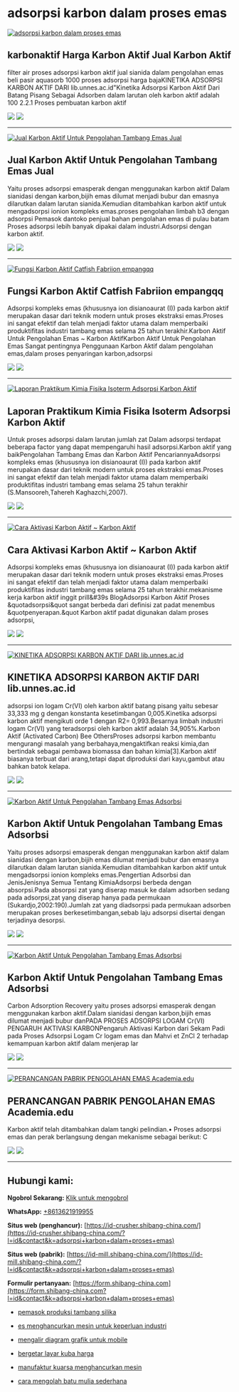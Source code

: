 # adsorpsi karbon dalam proses emas

<a href="https://swt.shibang-china.com/?l=id&img&k=adsorpsi+karbon+dalam+proses+emas" target="_blank">![adsorpsi karbon dalam proses emas](http://static.shibang-china.com/all-800x300/423.jpg)</a>

## karbonaktif Harga Karbon Aktif Jual Karbon Aktif
filter air proses adsorpsi karbon aktif jual sianida dalam pengolahan emas beli pasir aquasorb 1000 proses adsorpsi harga bajaKINETIKA ADSORPSI KARBON AKTIF DARI lib.unnes.ac.id"Kinetika Adsorpsi Karbon Aktif Dari Batang Pisang Sebagai Adsorben dalam larutan oleh karbon aktif adalah 100 2.2.1 Proses pembuatan karbon aktif


<a href="https://whatsapp.shibangsoft.com/WhatsApp.php" target="_blank" title="WhatsApp">![](http://static.shibang-china.com/icon/whatsapp.png)</a> <a href="https://swt.shibang-china.com/?l=id&icon&k=adsorpsi+karbon+dalam+proses+emas" target="_blank">![](http://static.shibang-china.com/icon/chat-id.png)</a>

---

<a href="https://swt.shibang-china.com/?l=id&img&k=adsorpsi+karbon+dalam+proses+emas" target="_blank">![Jual Karbon Aktif Untuk Pengolahan Tambang Emas Jual](http://static.shibang-china.com/all-800x300/522.jpg)</a>

## Jual Karbon Aktif Untuk Pengolahan Tambang Emas Jual
Yaitu proses adsorpsi emasperak dengan menggunakan karbon aktif Dalam sianidasi dengan karbon,bijih emas dilumat menjadi bubur dan emasnya dilarutkan dalam larutan sianida.Kemudian ditambahkan karbon aktif untuk mengadsorpsi ionion kompleks emas.proses pengolahan limbah b3 dengan adsorpsi Pemasok dantoko penjual bahan pengolahan emas di pulau batam Proses adsorpsi lebih banyak dipakai dalam industri.Adsorpsi dengan karbon aktif.


<a href="https://whatsapp.shibangsoft.com/WhatsApp.php" target="_blank" title="WhatsApp">![](http://static.shibang-china.com/icon/whatsapp.png)</a> <a href="https://swt.shibang-china.com/?l=id&icon&k=adsorpsi+karbon+dalam+proses+emas" target="_blank">![](http://static.shibang-china.com/icon/chat-id.png)</a>

---

<a href="https://swt.shibang-china.com/?l=id&img&k=adsorpsi+karbon+dalam+proses+emas" target="_blank">![Fungsi Karbon Aktif Catfish Fabriion empangqq](http://static.shibang-china.com/all-800x300/352.jpg)</a>

## Fungsi Karbon Aktif Catfish Fabriion empangqq
Adsorpsi kompleks emas (khususnya ion disianoaurat (I)) pada karbon aktif merupakan dasar dari teknik modern untuk proses ekstraksi emas.Proses ini sangat efektif dan telah menjadi faktor utama dalam memperbaiki produktifitas industri tambang emas selama 25 tahun terakhir.Karbon Aktif Untuk Pengolahan Emas ~ Karbon AktifKarbon Aktif Untuk Pengolahan Emas Sangat pentingnya Penggunaan Karbon Aktif dalam pengolahan emas,dalam proses penyaringan karbon,adsorpsi


<a href="https://whatsapp.shibangsoft.com/WhatsApp.php" target="_blank" title="WhatsApp">![](http://static.shibang-china.com/icon/whatsapp.png)</a> <a href="https://swt.shibang-china.com/?l=id&icon&k=adsorpsi+karbon+dalam+proses+emas" target="_blank">![](http://static.shibang-china.com/icon/chat-id.png)</a>

---

<a href="https://swt.shibang-china.com/?l=id&img&k=adsorpsi+karbon+dalam+proses+emas" target="_blank">![Laporan Praktikum Kimia Fisika Isoterm Adsorpsi Karbon Aktif](http://static.shibang-china.com/all-800x300/1043.jpg)</a>

## Laporan Praktikum Kimia Fisika Isoterm Adsorpsi Karbon Aktif
Untuk proses adsorpsi dalam larutan jumlah zat Dalam adsorpsi terdapat beberapa factor yang dapat mempengaruhi hasil adsorpsi.Karbon aktif yang baikPengolahan Tambang Emas dan Karbon Aktif PencariannyaAdsorpsi kompleks emas (khususnya ion disianoaurat (I)) pada karbon aktif merupakan dasar dari teknik modern untuk proses ekstraksi emas.Proses ini sangat efektif dan telah menjadi faktor utama dalam memperbaiki produktifitas industri tambang emas selama 25 tahun terakhir (S.Mansooreh,Tahereh Kaghazchi,2007).


<a href="https://whatsapp.shibangsoft.com/WhatsApp.php" target="_blank" title="WhatsApp">![](http://static.shibang-china.com/icon/whatsapp.png)</a> <a href="https://swt.shibang-china.com/?l=id&icon&k=adsorpsi+karbon+dalam+proses+emas" target="_blank">![](http://static.shibang-china.com/icon/chat-id.png)</a>

---

<a href="https://swt.shibang-china.com/?l=id&img&k=adsorpsi+karbon+dalam+proses+emas" target="_blank">![Cara Aktivasi Karbon Aktif ~ Karbon Aktif](http://static.shibang-china.com/all-800x300/1266.jpg)</a>

## Cara Aktivasi Karbon Aktif ~ Karbon Aktif
Adsorpsi kompleks emas (khususnya ion disianoaurat (I)) pada karbon aktif merupakan dasar dari teknik modern untuk proses ekstraksi emas.Proses ini sangat efektif dan telah menjadi faktor utama dalam memperbaiki produktifitas industri tambang emas selama 25 tahun terakhir.mekanisme kerja karbon aktif inggit prill&#39s BlogAdsorpsi Karbon Aktif Proses &quotadsorpsi&quot sangat berbeda dari definisi zat padat menembus &quotpenyerapan.&quot Karbon aktif padat digunakan dalam proses adsorpsi,


<a href="https://whatsapp.shibangsoft.com/WhatsApp.php" target="_blank" title="WhatsApp">![](http://static.shibang-china.com/icon/whatsapp.png)</a> <a href="https://swt.shibang-china.com/?l=id&icon&k=adsorpsi+karbon+dalam+proses+emas" target="_blank">![](http://static.shibang-china.com/icon/chat-id.png)</a>

---

<a href="https://swt.shibang-china.com/?l=id&img&k=adsorpsi+karbon+dalam+proses+emas" target="_blank">![KINETIKA ADSORPSI KARBON AKTIF DARI lib.unnes.ac.id](http://static.shibang-china.com/all-800x300/205.jpg)</a>

## KINETIKA ADSORPSI KARBON AKTIF DARI lib.unnes.ac.id
adsorpsi ion logam Cr(VI) oleh karbon aktif batang pisang yaitu sebesar 33,333 mg g dengan konstanta kesetimbangan 0,005.Kinetika adsorpsi karbon aktif mengikuti orde 1 dengan R2= 0,993.Besarnya limbah industri logam Cr(VI) yang teradsorpsi oleh karbon aktif adalah 34,905%.Karbon Aktif (Activated Carbon) Bee OthersProses adsorpsi karbon membantu mengurangi masalah yang berbahaya,mengaktifkan reaksi kimia,dan bertindak sebagai pembawa biomassa dan bahan kimia[3].Karbon aktif biasanya terbuat dari arang,tetapi dapat diproduksi dari kayu,gambut atau bahkan batok kelapa.


<a href="https://whatsapp.shibangsoft.com/WhatsApp.php" target="_blank" title="WhatsApp">![](http://static.shibang-china.com/icon/whatsapp.png)</a> <a href="https://swt.shibang-china.com/?l=id&icon&k=adsorpsi+karbon+dalam+proses+emas" target="_blank">![](http://static.shibang-china.com/icon/chat-id.png)</a>

---

<a href="https://swt.shibang-china.com/?l=id&img&k=adsorpsi+karbon+dalam+proses+emas" target="_blank">![Karbon Aktif Untuk Pengolahan Tambang Emas Adsorbsi](http://static.shibang-china.com/all-800x300/1027.jpg)</a>

## Karbon Aktif Untuk Pengolahan Tambang Emas Adsorbsi
Yaitu proses adsorpsi emasperak dengan menggunakan karbon aktif dalam sianidasi dengan karbon,bijih emas dilumat menjadi bubur dan emasnya dilarutkan dalam larutan sianida.Kemudian ditambahkan karbon aktif untuk mengadsorpsi ionion kompleks emas.Pengertian Adsorbsi dan JenisJenisnya Semua Tentang KimiaAdsorpsi berbeda dengan absorpsi.Pada absorpsi zat yang diserap masuk ke dalam adsorben sedang pada adsorpsi,zat yang diserap hanya pada permukaan (Sukardjo,2002:190).Jumlah zat yang diadsorpsi pada permukaan adsorben merupakan proses berkesetimbangan,sebab laju adsorpsi disertai dengan terjadinya desorpsi.


<a href="https://whatsapp.shibangsoft.com/WhatsApp.php" target="_blank" title="WhatsApp">![](http://static.shibang-china.com/icon/whatsapp.png)</a> <a href="https://swt.shibang-china.com/?l=id&icon&k=adsorpsi+karbon+dalam+proses+emas" target="_blank">![](http://static.shibang-china.com/icon/chat-id.png)</a>

---

<a href="https://swt.shibang-china.com/?l=id&img&k=adsorpsi+karbon+dalam+proses+emas" target="_blank">![Karbon Aktif Untuk Pengolahan Tambang Emas Adsorbsi](http://static.shibang-china.com/all-800x300/981.jpg)</a>

## Karbon Aktif Untuk Pengolahan Tambang Emas Adsorbsi
Carbon Adsorption Recovery yaitu proses adsorpsi emasperak dengan menggunakan karbon aktif.Dalam sianidasi dengan karbon,bijih emas dilumat menjadi bubur danPADA PROSES ADSORPSI LOGAM Cr(VI) PENGARUH AKTIVASI KARBONPengaruh Aktivasi Karbon dari Sekam Padi pada Proses Adsorpsi Logam Cr logam emas dan Mahvi et ZnCl 2 terhadap kemampuan karbon aktif dalam menjerap lar


<a href="https://whatsapp.shibangsoft.com/WhatsApp.php" target="_blank" title="WhatsApp">![](http://static.shibang-china.com/icon/whatsapp.png)</a> <a href="https://swt.shibang-china.com/?l=id&icon&k=adsorpsi+karbon+dalam+proses+emas" target="_blank">![](http://static.shibang-china.com/icon/chat-id.png)</a>

---

<a href="https://swt.shibang-china.com/?l=id&img&k=adsorpsi+karbon+dalam+proses+emas" target="_blank">![PERANCANGAN PABRIK PENGOLAHAN EMAS Academia.edu](http://static.shibang-china.com/all-800x300/1166.jpg)</a>

## PERANCANGAN PABRIK PENGOLAHAN EMAS Academia.edu
Karbon aktif telah ditambahkan dalam tangki pelindian.• Proses adsorpsi emas dan perak berlangsung dengan mekanisme sebagai berikut: C

<a href="https://whatsapp.shibangsoft.com/WhatsApp.php" target="_blank" title="WhatsApp">![](http://static.shibang-china.com/icon/whatsapp.png)</a> <a href="https://swt.shibang-china.com/?l=id&icon&k=adsorpsi+karbon+dalam+proses+emas" target="_blank">![](http://static.shibang-china.com/icon/chat-id.png)</a>

---
## Hubungi kami:

**Ngobrol Sekarang:** [Klik untuk mengobrol](https://swt.shibang-china.com?l=id&contact&k=adsorpsi+karbon+dalam+proses+emas)

**WhatsApp:**  [+8613621919955](https://whatsapp.shibangsoft.com/WhatsApp.php)

**Situs web (penghancur):** [https://id-crusher.shibang-china.com/](https://id-crusher.shibang-china.com/?l=id&contact&k=adsorpsi+karbon+dalam+proses+emas)

**Situs web (pabrik):** [https://id-mill.shibang-china.com/](https://id-mill.shibang-china.com/?l=id&contact&k=adsorpsi+karbon+dalam+proses+emas)

**Formulir pertanyaan:** [https://form.shibang-china.com](https://form.shibang-china.com?l=id&contact&k=adsorpsi+karbon+dalam+proses+emas)

* [pemasok produksi tambang silika](../38/pemasok%20produksi%20tambang%20silika.md)

* [es menghancurkan mesin untuk keperluan industri](../38/es%20menghancurkan%20mesin%20untuk%20keperluan%20industri.md)

* [mengalir diagram grafik untuk mobile](../32/mengalir%20diagram%20grafik%20untuk%20mobile.md)

* [bergetar layar kuba harga](../33/bergetar%20layar%20kuba%20harga.md)

* [manufaktur kuarsa menghancurkan mesin](../37/manufaktur%20kuarsa%20menghancurkan%20mesin.md)

* [cara mengolah batu mulia sederhana](../34/cara%20mengolah%20batu%20mulia%20sederhana.md)